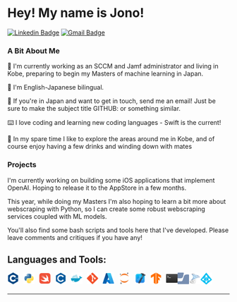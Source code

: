 # Hey! My name is Jono!

[![Linkedin Badge](https://img.shields.io/badge/-jonoswift-blue?style=flat&logo=Linkedin&logoColor=white&link=https://www.linkedin.com/in/jono-swift-a42ba1227/)](https://www.linkedin.com/in/jono-swift-a42ba1227/)
[![Gmail Badge](https://img.shields.io/badge/-jonoswift903-c14438?style=flat&logo=Gmail&logoColor=white&link=mailto:jonoswift903@gmail.com)](mailto:jonoswift903@gmail.com)

### A Bit About Me

👷 I'm currently working as an SCCM and Jamf administrator and living in Kobe, preparing to begin my Masters of machine learning in Japan.

📖 I'm English-Japanese bilingual. 

📧 If you're in Japan and want to get in touch, send me an email! Just be sure to make the subject title GITHUB: or something similar.

⌨️ I love coding and learning new coding languages - Swift is the current!

🍻 In my spare time I like to explore the areas around me in Kobe, and of course enjoy having a few drinks and winding down with mates

### Projects

I'm currently working on building some iOS applications that implement OpenAI. Hoping to release it to the AppStore in a few months.

This year, while doing my Masters I'm also hoping to learn a bit more about webscraping with Python, so I can create some robust webscraping services coupled with ML models.

You'll also find some bash scripts and tools here that I've developed. Please leave comments and critiques if you have any!

## Languages and Tools:

<img align="left" alt="CPlusPlus" width="26px" src="https://github.com/devicons/devicon/blob/master/icons/cplusplus/cplusplus-plain.svg" style="padding-right:10px;"/>
<img align="left" alt="Python" width="26px" src="https://github.com/devicons/devicon/blob/master/icons/python/python-original.svg" style="padding-right:10px;"/>
<img align="left" alt="Swift" width="26px" src="https://github.com/devicons/devicon/blob/master/icons/swift/swift-original.svg" style="padding-right:10px;"/>
<img align="left" alt="C" width="26px" src="https://github.com/devicons/devicon/blob/master/icons/c/c-plain.svg" style="padding-right:10px;"/>
<img align="left" alt="Docker" width="26px" src="https://github.com/devicons/devicon/blob/master/icons/docker/docker-plain.svg" style="padding-right:10px;"/>
<img align="left" alt="Git" width="26px" src="https://github.com/devicons/devicon/blob/master/icons/git/git-plain.svg" style="padding-right:10px;"/>
<img align="left" alt="Azure" width="26px" src="https://github.com/devicons/devicon/blob/master/icons/azure/azure-original.svg" style="padding-right:10px;"/>
<img align="left" alt="Jupyter" width="26px" src="https://github.com/devicons/devicon/blob/master/icons/jupyter/jupyter-original.svg" style="padding-right:10px;"/>
<img align="left" alt="XCode" width="26px" src="https://github.com/devicons/devicon/blob/master/icons/xcode/xcode-original.svg" style="padding-right:10px;"/>
<img align="left" alt="TensorFlow" width="26px" src="https://github.com/devicons/devicon/blob/master/icons/tensorflow/tensorflow-original.svg" style="padding-right:10px;"/>
<img align="left" alt="Bash" width="26px" src="./img/terminal.svg"/>
<img align="left" alt="Jamf" width="26px" src="./img/JAMF.svg"/>
<img align="left" alt="SCCM" width="26px" src="./img/sccm.svg"/>
<img align="left" alt="Active Directory" width="26px" src="./img/active-directory.svg"/>

<br />
<br />

---


